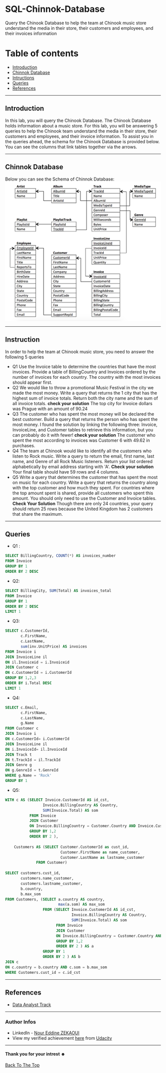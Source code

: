 # SQL-Chinnok-Database
Query the Chinook Database to help the team at Chinook music store understand the media in their store, their customers and employees, and their invoices information
# Table of contents
- [Introduction](#introduction)
- [Chinnok Database](#chinnok-database)
- [Intructions](#instruction)
- [Queries](#queries)
- [References](#references)

---
## Introduction
In this lab, you will query the Chinook Database. The Chinook Database holds information about a music store. For this lab, you will be answering 5 queries to help the Chinook team understand the media in their store, their customers and employees, and their invoice information. To assist you in the queries ahead, the schema for the Chinook Database is provided below. You can see the columns that link tables together via the arrows.

---
## Chinnok Database
Below you can see the Schema of Chinnok Database:
![](chinook.png)

---
## Instruction
In order to help the team at Chinook music store, you need to answer the following 5 queries
- Q1 Use the Invoice table to determine the countries that have the most invoices. Provide a table of BillingCountry and Invoices ordered by the number of invoices for each country. The country with the most invoices should appear first.
- Q2 We would like to throw a promotional Music Festival in the city we made the most money. Write a query that returns the 1 city that has the highest sum of invoice totals. Return both the city name and the sum of all invoice totals.
**check your solution**
The top city for Invoice dollars was Prague with an amount of 90.24
- Q3 The customer who has spent the most money will be declared the best customer. Build a query that returns the person who has spent the most money. I found the solution by linking the following three: Invoice, InvoiceLine, and Customer tables to retrieve this information, but you can probably do it with fewer!
**check your solution**
The customer who spent the most according to invoices was Customer 6 with 49.62 in purchases.
- Q4 The team at Chinook would like to identify all the customers who listen to Rock music. Write a query to return the email, first name, last name, and Genre of all Rock Music listeners. Return your list ordered alphabetically by email address starting with 'A'.
**Check your solution**
Your final table should have 59 rows and 4 columns.
- Q5 Write a query that determines the customer that has spent the most on music for each country. Write a query that returns the country along with the top customer and how much they spent. For countries where the top amount spent is shared, provide all customers who spent this amount.
You should only need to use the Customer and Invoice tables.
**Check Your Solution**
Though there are only 24 countries, your query should return 25 rows because the United Kingdom has 2 customers that share the maximum.

---
## Queries
- Q1 :
```SQL
SELECT BillingCountry, COUNT(*) AS invoices_number
FROM Invoice
GROUP BY 1
ORDER BY 2 DESC
```
- Q2:
```SQL
SELECT BillingCity, SUM(Total) AS invoices_total
FROM Invoice
GROUP BY 1
ORDER BY 2 DESC
LIMIT 1
```
- Q3:
```SQL
SELECT c.CustomerId,
       c.FirstName,
       c.LastName,
       sum(inv.UnitPrice) AS invoices
FROM Invoice i
JOIN InvoiceLine il
ON il.Invoiceid = i.Invoiceid
JOIN Customer c
ON c.CustomerId = i.CustomerId
GROUP BY 1,2,3
ORDER BY i.Total DESC
LIMIT 1
```
- Q4:
```SQL
SELECT c.Email,
       c.FirstName,
       c.LastName,
       g.Name
FROM Customer c
JOIN Invoice i
ON c.CustomerId= i.CustomerId
JOIN InvoiceLine il
ON i.InvoiceId= il.InvoiceId
JOIN Track t
ON t.TrackId = il.TrackId
JOIN Genre g
ON g.GenreId = t.GenreId
WHERE g.Name = 'Rock'
GROUP BY 1
```
- Q5:
```SQL
WITH c AS (SELECT Invoice.CustomerId AS id_cst, 
                 Invoice.BillingCountry AS Country, 
                 SUM(Invoice.Total) AS som 
           FROM Invoice
           JOIN Customer 
           ON Invoice.BillingCountry = Customer.Country AND Invoice.CustomerId = Customer.CustomerId
           GROUP BY 1,2
           ORDER BY 2 ),
          
    Customers AS (SELECT Customer.CustomerId as cust_id, 
                         Customer.FirstName as name_customer, 
                         Customer.LastName as lastname_customer 
              FROM Customer)

SELECT customers.cust_id, 
       customers.name_customer,
       customers.lastname_customer, 
       b.country, 
       b.max_som 
FROM Customers, (SELECT a.country AS country, 
                        max(a.som) AS max_som 
                 FROM (SELECT Invoice.CustomerId AS id_cst, 
                              Invoice.BillingCountry AS Country, 
                              SUM(Invoice.Total) AS som 
                       FROM Invoice 
                       JOIN Customer 
                       ON Invoice.BillingCountry = Customer.Country AND Invoice.CustomerId = Customer.CustomerId
                       GROUP BY 1,2
                       ORDER BY 2 ) AS a
                 GROUP BY 1
                 ORDER BY 2 ) AS b
JOIN c
ON c.country = b.country AND c.som = b.max_som
WHERE Customers.cust_id = c.id_cst
```
---
## References
- [Data Analyst Track](https://www.udacity.com/course/data-analyst-nanodegree--nd002)
---
### Author Infos
- LinkedIn - [Nour Eddine ZEKAOUI](https://www.linkedin.com/in/nour-eddine-zekaoui-ba43b1177/)
- View my verified achievement [here](https://s3-us-west-2.amazonaws.com/udacity-printer/production/certificates/ef8e84c5-9d1c-4825-9cbb-d2d82a844d2b.pdf) from [Udacity](https://www.udacity.com/)

---

#### Thank you for your intrest ☻

[Back To The Top](#sql-chinnok-database)

